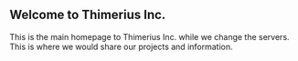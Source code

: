 ## Welcome to Thimerius Inc.

This is the main homepage to Thimerius Inc. while we change the servers. This is where we would share our projects and information.
